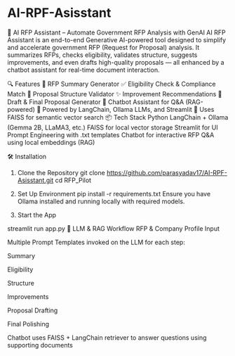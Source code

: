 # AI-RPF-Asisstant
🤖 AI RFP Assistant – Automate Government RFP Analysis with GenAI
AI RFP Assistant is an end-to-end Generative AI-powered tool designed to simplify and accelerate government RFP (Request for Proposal) analysis. It summarizes RFPs, checks eligibility, validates structure, suggests improvements, and even drafts high-quality proposals — all enhanced by a chatbot assistant for real-time document interaction.

🔍 Features
📄 RFP Summary Generator
✅ Eligibility Check & Compliance Match
🧩 Proposal Structure Validator
✨ Improvement Recommendations
📝 Draft & Final Proposal Generator
💬 Chatbot Assistant for Q&A (RAG-powered)
🧠 Powered by LangChain, Ollama LLMs, and Streamlit
💾 Uses FAISS for semantic vector search
📦 Tech Stack
Python
LangChain + Ollama (Gemma 2B, LLaMA3, etc.)
FAISS for local vector storage
Streamlit for UI
Prompt Engineering with .txt templates
Chatbot for interactive RFP Q&A using local embeddings (RAG)


🛠️ Installation
1. Clone the Repository
git clone https://github.com/parasyadav17/AI-RPF-Asisstant.git
cd RFP_Pilot
2. Set Up Environment
pip install -r requirements.txt
Ensure you have Ollama installed and running locally with required models.

3. Start the App

streamlit run app.py
🧠 LLM & RAG Workflow
RFP & Company Profile Input

Multiple Prompt Templates invoked on the LLM for each step:

Summary

Eligibility

Structure

Improvements

Proposal Drafting

Final Polishing

Chatbot uses FAISS + LangChain retriever to answer questions using supporting documents
